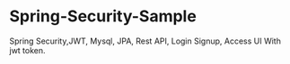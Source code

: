 # Spring-Security-Sample


Spring Security,JWT, Mysql, JPA, Rest API, Login Signup, Access UI With jwt token.
